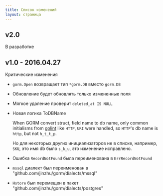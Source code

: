 ```yaml
---
title: Список изменений
layout: страница
---
```


## v2.0

В разработке

## v1.0 - 2016.04.27

Критические изменения

* `gorm.Open` возвращает тип `*gorm.DB` вместо `gorm.DB`

* Обновление будет обновлять только измененные поля

* Мягкое удаление проверит `deleted_at IS NULL`

* Новая логика ToDBName
    
    When GORM convert struct, field name to db name, only common initialisms from [golint](https://github.com/golang/lint/blob/master/lint.go#L702) like `HTTP`, `URI` were handled, so `HTTP`'s db name is `http`, but not `h_t_t_p`.
    
    Но для некоторых других инициализаторов не в списке, например, `SKU`, это имя db было `s_k_u`, это изменение исправлено.

* Ошибка `RecordNotFound` была переименована в `ErrRecordNotFound`

* `mssql` диалект был переименован в "github.com/jinzhu/gorm/dialects/mssql"

* `Hstore` был перемещен в пакет "github.com/jinzhu/gorm/dialects/postgres"